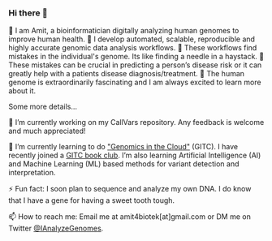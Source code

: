 ### Hi there 👋

  🧬 I am Amit, a bioinformatician digitally analyzing human genomes to improve human health.
  🧬 I develop automated, scalable, reproducible and highly accurate genomic data analysis workflows.
  🧬 These workflows find mistakes in the individual's genome. Its like finding a needle in a haystack. 
  🧬 These mistakes can be crucial in predicting a person’s disease risk or it can greatly help with a patients disease diagnosis/treatment.
  🧬 The human genome is extraordinarily fascinating and I am always excited to learn more about it.

Some more details...

🔭 I’m currently working on my CallVars repository. Any feedback is welcome and much appreciated!

🌱 I’m currently learning to do ["Genomics in the Cloud"](https://www.amazon.com/Genomics-Cloud-GATK-Spark-Docker/dp/1491975199/ref=sr_1_1?crid=LXSZSO8B3D7J&dchild=1&keywords=genomics+in+the+cloud&qid=1609662594&s=books&sprefix=genomics+in+%2Caps%2C183&sr=1-1) (GITC). I have recently joined a [GITC book club](https://www.youtube.com/channel/UCtdwGKTSsRQZgAO6D79lSPA). I’m also learning Artificial Intelligence (AI) and Machine Learning (ML) based methods for variant detection and interpretation.

⚡ Fun fact: I soon plan to sequence and analyze my own DNA. I do know that I have a gene for having a sweet tooth tough.

📫 How to reach me: Email me at amit4biotek[at]gmail.com or DM me on Twitter [@IAnalyzeGenomes](https://twitter.com/IAnalyzeGenomes).
